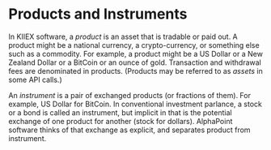 # Products and Instruments

In KIIEX software, a _product_ is an asset that is tradable or paid out. A product might be a national currency, a crypto-currency, or something else such as a commodity. For example, a product might be a US Dollar or a New Zealand Dollar or a BitCoin or an ounce of gold. Transaction and withdrawal fees are denominated in products. (Products may be referred to as _assets_ in some API calls.)

An _instrument_ is a pair of exchanged products (or fractions of them). For example, US Dollar for BitCoin. In conventional investment parlance, a stock or a bond is called an instrument, but implicit in that is the potential exchange of one product for another (stock for dollars). AlphaPoint software thinks of that exchange as explicit, and separates product from instrument.
